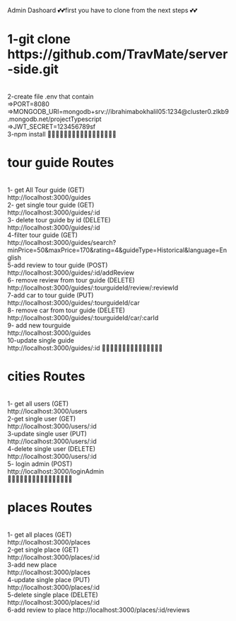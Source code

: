 Admin Dashoard
💕💕first you have to clone from the next steps 💕💕 <br>
<h1> 1-git clone https://github.com/TravMate/server-side.git</h1> <br>
2-create file .env that contain <br>
=>PORT=8080   <br>
=>MONGODB_URI=mongodb+srv://ibrahimabokhalil05:1234@cluster0.zlkb9.mongodb.net/projectTypescript <br>
=>JWT_SECRET=123456789sf  <br>
3-npm install
🤞🤞🤞🤞🤞🤞🤞🤞🤞🤞🤞🤞🤞🤞🤞🤞🤞
<h1>tour guide Routes</h1>   <br>
1- get All Tour guide  (GET)   <br>
http://localhost:3000/guides  <br>
2- get single tour guide  (GET)   <br>
http://localhost:3000/guides/:id   <br>
3- delete tour guide by id   (DELETE)  <br>
http://localhost:3000/guides/:id  <br>
4-filter tour guide  (GET)   <br>
http://localhost:3000/guides/search?minPrice=50&maxPrice=170&rating=4&guideType=Historical&language=English  <br>
5-add review to tour guide (POST)  <br>
http://localhost:3000/guides/:id/addReview  <br>
6- remove review from tour guide (DELETE)  <br>
http://localhost:3000/guides/:tourguideId/review/:reviewId  <br>
7-add car to tour guide (PUT)   <br>
http://localhost:3000/guides/:tourguideId/car   <br>
8- remove car from tour guide (DELETE)    <br>
http://localhost:3000/guides/:tourguideId/car/:carId   <br>
9- add new tourguide   <br>
http://localhost:3000/guides  <br>
10-update single guide   <br>
http://localhost:3000/guides/:id
💖💖💖💖💖💖💖💖💖💖💖💖💖💖💖
<h1>cities Routes </h1>      <br>
1- get all users   (GET)        <br>
http://localhost:3000/users    <br>
2-get single user  (GET)   <br>
http://localhost:3000/users/:id      <br>
3-update single user   (PUT)  <br>
http://localhost:3000/users/:id      <br>
4-delete single user (DELETE)   <br>
http://localhost:3000/users/:id    <br>
5- login admin   (POST)<br>
http://localhost:3000/loginAdmin   <br>
🙌🙌🙌🙌🙌🙌🙌🙌🙌🙌🙌🙌🙌🙌🙌🙌
<h1>places Routes </h1>      <br>
1- get all places   (GET)        <br>
http://localhost:3000/places    <br>
2-get single place  (GET)   <br>
http://localhost:3000/places/:id      <br>
3-add new place    <br>
http://localhost:3000/places  <br>
4-update single place   (PUT)  <br>
http://localhost:3000/places/:id     <br>
5-delete single place (DELETE)   <br>
http://localhost:3000/places/:id    <br>
6-add review to place
http://localhost:3000/places/:id/reviews

